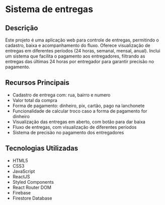 # Sistema de entregas

## Descrição

Este projeto é uma aplicação web para controle de entregas, permitindo o cadastro, baixa e acompanhamento do fluxo. Oferece visualização de entregas em diferentes períodos (24 horas, semanal, mensal, anual). Inclui um sistema que facilita o pagamento aos entregadores, filtrando as entregas das últimas 24 horas por entregador para garantir precisão no pagamento. 

## Recursos Principais

- Cadastro de entrega com: rua, bairro e numero
- Valor total da compra
- Forma de pagamento: dinheiro, pix, cartão, pago na lanchonete
- Funcionalidade de calcular troco caso a forma de pagamento for dinheiro
- Visualização das entregas em aberto, com botão para dar baixa
- Fluxo de entregas, com visualização de diferentes períodos
- Sistema de precisão no pagamento dos entregadores

## Tecnologias Utilizadas

- HTML5
- CSS3
- JavaScript
- ReactJS
- Styled Components
- React Router DOM
- Firebase
- Firestore Database
